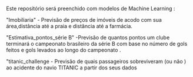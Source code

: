 Este repositório será preenchido com modelos de Machine Learning :


"Imobiliaria" - Previsão de preços de imóveis de acodo com sua área,distância até a praia e distância até a farmácia.

"Estimativa_pontos_série B" -Previsão de quantos pontos um clube terminará o campeonato brasileiro da série B com base no número de gols feitos e gols levados ao longo do campeonato .

"titanic_challenge - Previsão de quais passageiros sobreviveram (ou não ) ao acidente do navio  TITANIC a partir dos seus dados
